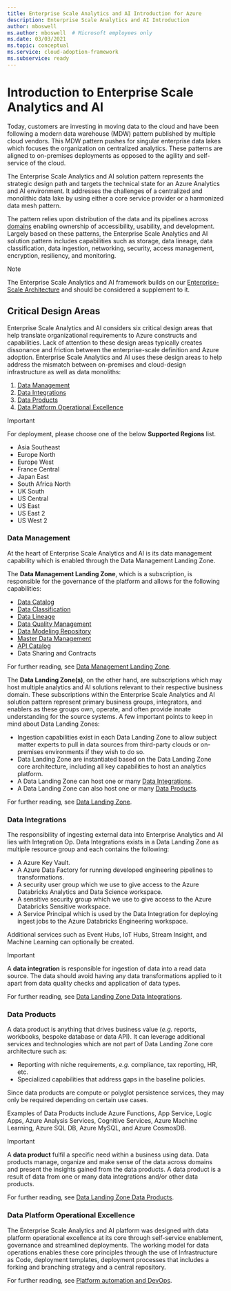 ```yaml
---
title: Enterprise Scale Analytics and AI Introduction for Azure
description: Enterprise Scale Analytics and AI Introduction
author: mboswell
ms.author: mboswell  # Microsoft employees only
ms.date: 03/03/2021
ms.topic: conceptual
ms.service: cloud-adoption-framework
ms.subservice: ready
---
```


# Introduction to Enterprise Scale Analytics and AI

Today, customers are investing in moving data to the cloud and have been following a modern data warehouse (MDW) pattern published by multiple cloud vendors. This MDW pattern pushes for singular enterprise data lakes which focuses the organization on centralized analytics. These patterns are aligned to on-premises deployments as opposed to the agility and self-service of the cloud.

The Enterprise Scale Analytics and AI solution pattern represents the strategic design path and targets the technical state for an Azure Analytics and AI environment. It addresses the challenges of a centralized and monolithic data lake by using either a core service provider or a harmonized data mesh pattern.

The pattern relies upon distribution of the data and its pipelines across [domains](data-landing-zone-division-consumption.md) enabling ownership of accessibility, usability, and development. Largely based on these patterns, the Enterprise Scale Analytics and AI solution pattern includes capabilities such as storage, data lineage, data classification, data ingestion, networking, security, access management, encryption, resiliency, and monitoring.

> [!NOTE]
> The Enterprise Scale Analytics and AI framework builds on our [Enterprise-Scale Architecture](/azure/cloud-adoption-framework/ready/enterprise-scale/) and should be considered a supplement to it.

## Critical Design Areas

Enterprise Scale Analytics and AI considers six critical design areas that help translate organizational requirements to Azure constructs and capabilities. Lack of attention to these design areas typically creates dissonance and friction between the enterprise-scale definition and Azure adoption. Enterprise Scale Analytics and AI uses these design areas to help address the mismatch between on-premises and cloud-design infrastructure as well as data monoliths:

1. [Data Management](#data-management)
1. [Data Integrations](#data-integrations)
1. [Data Products](#data-products)
1. [Data Platform Operational Excellence](#data-platform-operational-excellence)

<!-- 1. [Data Science Environment](#data-science-environment)
1. [Data Science Workflow and MLOps](#data-science-workflow-and-mlops) -->

>[!IMPORTANT]
>For deployment, please choose one of the below **Supported Regions** list.
>
>- Asia Southeast
>- Europe North
>- Europe West
>- France Central
>- Japan East
>- South Africa North
>- UK South
>- US Central
>- US East
>- US East 2
>- US West 2

### Data Management

At the heart of Enterprise Scale Analytics and AI is its data management capability which is enabled through the Data Management Landing Zone.

The **Data Management Landing Zone**, which is a subscription, is responsible for the governance of the platform and allows for the following capabilities:

- [Data Catalog](data-management-landing-zone.md#data-catalog)
- [Data Classification](data-management-landing-zone.md#data-classification)
- [Data Lineage](data-management-landing-zone.md#data-lineage)
- [Data Quality Management](data-management-landing-zone.md#data-quality-management)
- [Data Modeling Repository](data-management-landing-zone.md#data-modeling-repository)
- [Master Data Management](data-management-landing-zone.md#master-data-management)
- [API Catalog](data-management-landing-zone.md#api-catalog)
- Data Sharing and Contracts

For further reading, see [Data Management Landing Zone](data-management-landing-zone.md).

The **Data Landing Zone(s)**, on the other hand, are subscriptions which may host multiple analytics and AI solutions relevant to their respective business domain. These subscriptions within the Enterprise Scale Analytics and AI solution pattern represent primary business groups, integrators, and enablers as these groups own, operate, and often provide innate understanding for the source systems. A few important points to keep in mind about Data Landing Zones:

- Ingestion capabilities exist in each Data Landing Zone to allow subject matter experts to pull in data sources from third-party clouds or on-premises environments if they wish to do so.
- Data Landing Zone are instantiated based on the Data Landing Zone core architecture, including all key capabilities to host an analytics platform.
- A Data Landing Zone can host one or many [Data Integrations](#data-integrations).
- A Data Landing Zone can also host one or many [Data Products](#data-products).

For further reading, see [Data Landing Zone](data-landing-zone.md).

### Data Integrations

The responsibility of ingesting external data into Enterprise Analytics and AI lies with Integration Op. Data Integrations exists in a Data Landing Zone as multiple resource group and each contains the following:

- A Azure Key Vault.
- A Azure Data Factory for running developed engineering pipelines to transformations.
- A security user group which we use to give access to the Azure Databricks Analytics and Data Science workspace.
- A  sensitive security group which we use to give access to the Azure Databricks Sensitive workspace.
- A Service Principal which is used by the Data Integration for deploying ingest jobs to the Azure Databricks Engineering workspace.

Additional services such as Event Hubs, IoT Hubs, Stream Insight, and Machine Learning can optionally be created.

>[!IMPORTANT]
>A **data integration** is responsible for ingestion of data into a read data source. The data should avoid having any data transformations applied to it apart from data quality checks and application of data types.

For further reading, see [Data Landing Zone Data Integrations](data-landing-zone-data-integration.md).

### Data Products

A data product is anything that drives business value (*e.g.* reports, workbooks, bespoke database or data API). It can leverage additional services and technologies which are not part of Data Landing Zone core architecture such as:

- Reporting with niche requirements, *e.g.* compliance, tax reporting, HR, etc.
- Specialized capabilities that address gaps in the baseline policies.

Since data products are compute or polyglot persistence services, they may only be required depending on certain use cases.

Examples of Data Products include Azure Functions, App Service, Logic Apps, Azure Analysis Services, Cognitive Services, Azure Machine Learning, Azure SQL DB, Azure MySQL, and Azure CosmosDB.

>[!IMPORTANT]
>A **data product** fulfil a specific need within a business using data. Data products manage, organize and make sense of the data across domains and present the insights gained from the data products. A data product is a result of data from one or many data integrations and/or other data products.

For further reading, see [Data Landing Zone Data Products](data-landing-zone-data-products.md).

### Data Platform Operational Excellence

The Enterprise Scale Analytics and AI platform was designed with data platform operational excellence at its core through self-service enablement, governance and streamlined deployments. The working model for data operations enables these core principles through the use of Infrastructure as Code, deployment templates, deployment processes that includes a forking and branching strategy and a central repository.

For further reading, see [Platform automation and DevOps](dataops.md).

<!-- ### Data Science Environment

A **data science environment** following the Enterprise Scale Analytics and AI solution pattern, enables data scientists, business analyst and developers to benefit from many types of services, which can be quickly deployed to a [Data Product](#data-products).

For further reading, see [Data Science Environment](data-science-environment.md).

### Data Science Workflow and MLOps

On Enterprise Scale Analytics and AI platform there is a rigor process in place that allows data science teams to structure their projects and leverage git to share code and other artifacts.

For further reading, see [Data Science Workflow and MLOps](data-science-workflow-and-mlops.md). -->
